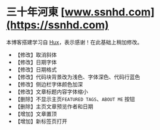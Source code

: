 # 三十年河東 [www.ssnhd.com](https://ssnhd.com)

本博客搭建学习自 [Hux](https://github.com/Huxpro/huxpro.github.io)，表示感谢！在此基础上稍加修改。

* 【修改】取消斜体
* 【修改】日期字体
* 【修改】日期格式
* 【修改】代码块背景改为浅色、字体深色、代码行蓝色
* 【修改】侧边栏字体颜色加深
* 【修改】文章标题内容字体缩小
* 【删除】不显示主页`FEATURED TAGS`、`ABOUT ME` 按钮
* 【删除】主页文章预览作者和日期
* 【增加】文章置顶
* 【增加】新标签页打开